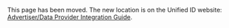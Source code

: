 This page has been moved. The new location is on the Unified ID website: [Advertiser/Data Provider Integration Guide](https://unifiedid.com/docs/guides/advertiser-dataprovider-guide).

